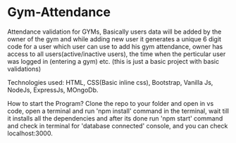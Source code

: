 # Gym-Attendance
Attendance validation for GYMs, Basically users data will be added by the owner of the gym and while adding new user it generates a unique 6 digit code for a user which user can use to add his gym attendance, owner has access to all users(active/inactive users), the time when the perticular user was logged in (entering a gym) etc. (this is just a basic project with basic validations)

Technologies used:
  HTML, CSS(Basic inline css), Bootstrap, Vanilla Js, NodeJs, ExpressJs, MOngoDb.

How to start the Program?
  Clone the repo to your folder and open in vs code, open a terminal and run 'npm install' command in the terminal, wait till it installs all the dependencies and after its done run 'npm start' command and check in terminal for 'database connected' console, and you can check localhost:3000.
